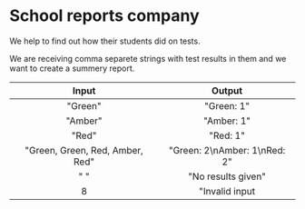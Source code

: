 # School reports  company
We help to find out how their students did on tests.


We are receiving comma separete strings with test results in them and 
we want to create a summery report.


| Input | Output |
|  :--: |  :--:  |
|"Green" | "Green: 1"|
|"Amber" | "Amber: 1"|
|  "Red" | "Red: 1" |
|"Green, Green, Red, Amber, Red" | "Green: 2\nAmber: 1\nRed: 2" | 
|" "   | "No results given"|
| 8    | "Invalid input    |

